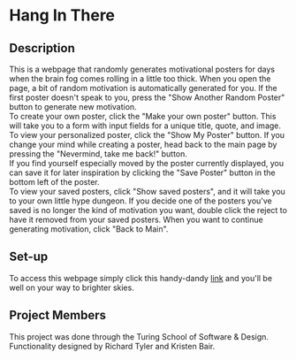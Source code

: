 # Hang In There

## Description
  This is a webpage that randomly generates motivational posters for days when the brain fog comes rolling in a little too thick. When you open the page, a bit of random motivation is automatically generated for you. If the first poster doesn't speak to you, press the "Show Another Random Poster" button to generate new motivation. <br>
  To create your own poster, click the "Make your own poster" button. This will take you to a form with input fields for a unique title, quote, and image. To view your personalized poster, click the "Show My Poster" button. If you change your mind while creating a poster, head back to the main page by pressing the "Nevermind, take me back!" button. <br>
  If you find yourself especially moved by the poster currently displayed, you can save it for later inspiration by clicking the "Save Poster" button in the bottom left of the poster. <br>
  To view your saved posters, click "Show saved posters", and it will take you to your own little hype dungeon. If you decide one of the posters you've saved is no longer the kind of motivation you want, double click the reject to have it removed from your saved posters. When you want to continue generating motivation, click "Back to Main". <br>

## Set-up
To access this webpage simply click this handy-dandy [link](file:///Users/richardtyler/turing/mod1/projects/hang-in-there-boilerplate/index.html) and you'll be well on your way to brighter skies.

## Project Members
This project was done through the Turing School of Software & Design. Functionality designed by Richard Tyler and Kristen Bair.
